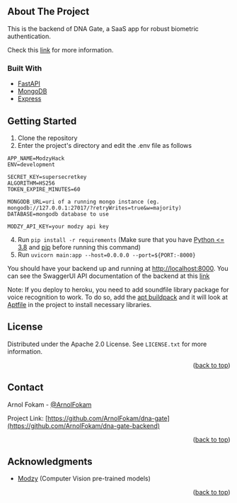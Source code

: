 <div id="top"></div>

## About The Project
This is the backend of DNA Gate, a SaaS app for robust biometric authentication. 

Check this [link](https://github.com/ArnolFokam/dna-gate) for more information.

### Built With

* [FastAPI](https://fastapi.tiangolo.com/)
* [MongoDB](mongodb.com)
* [Express](https://expressjs.com/)


## Getting Started

1. Clone the repository
2. Enter the project's directory and edit the .env file as follows
```
APP_NAME=ModzyHack
ENV=development

SECRET_KEY=supersecretkey
ALGORITHM=HS256
TOKEN_EXPIRE_MINUTES=60

MONGODB_URL=uri of a running mongo instance (eg. mongodb://127.0.0.1:27017/?retryWrites=true&w=majority)
DATABASE=mongodb database to use

MODZY_API_KEY=your modzy api key
```
4. Run ```pip install -r requirements``` (Make sure that you have [Python <= 3.8](https://www.python.org/) and [pip](https://pip.pypa.io/en/stable/installation/) before running this command)
5. Run ```uvicorn main:app --host=0.0.0.0 --port=${PORT:-8000}```

You should have your backend up and running at [http://localhost:8000](http://localhost:8000). You can see the SwaggerUI API documentation of the backend at this [link](http://localhost:8000/api/docs) 

Note:
If you deploy to heroku, you need to add soundfile library package for voice recognition to work. 
To do so, add the [apt buildpack](https://elements.heroku.com/buildpacks/heroku/heroku-buildpack-apt) and it will look at [Aptfile](https://github.com/ArnolFokam/dna-gate-backend/blob/main/Aptfile) in the project to install necessary libraries.

## License

Distributed under the Apache 2.0 License. See `LICENSE.txt` for more information.

<p align="right">(<a href="#top">back to top</a>)</p>


## Contact

Arnol Fokam - [@ArnolFokam](https://twitter.com/arnolfokam)

Project Link: [https://github.com/ArnolFokam/dna-gate](https://github.com/ArnolFokam/dna-gate-backend)

<p align="right">(<a href="#top">back to top</a>)</p>

## Acknowledgments

* [Modzy](https://www.modzy.com/) (Computer Vision pre-trained models)
<p align="right">(<a href="#top">back to top</a>)</p>

